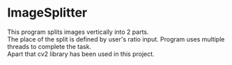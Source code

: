 # ImageSplitter  
This program splits images vertically into 2 parts.  
The place of the split is defined by user's ratio input.
Program uses multiple threads to complete the task.  
Apart that cv2 library has been used in this project.
